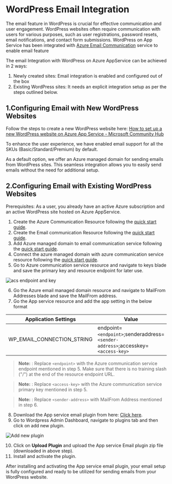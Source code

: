 # WordPress Email Integration
The email feature in WordPress is crucial for effective communication and user engagement. WordPress websites often require communication with users for various purposes, such as user registrations, password resets, email notifications, and contact form submissions. WordPress on App Service has been integrated with [Azure Email Communication](https://learn.microsoft.com/en-us/azure/communication-services/concepts/email/email-overview) service to enable email feature

The email Integration with WordPress on Azure AppService can be achieved in 2 ways:
1.	Newly created sites:  Email integration is enabled and configured out of the box
2.	Existing WordPress sites:  It needs an explicit integration setup as per the steps outlined below.  

## 1.Configuring Email with New WordPress Websites
Follow the steps to create a new WordPress website here: [How to set up a new WordPress website on Azure App Service - Microsoft Community Hub](https://techcommunity.microsoft.com/t5/apps-on-azure-blog/how-to-set-up-a-new-wordpress-website-on-azure-app-service/ba-p/3729150)

To enhance the user experience, we have enabled email support for all the SKUs (Basic/Standard/Premium) by default.

As a default option, we offer an Azure managed domain for sending emails from WordPress sites. This seamless integration allows you to easily send emails without the need for additional setup.

## 2.Configuring Email with Existing WordPress Websites

Prerequisites: As a user, you already have an active Azure subscription and an active WordPress site hosted on Azure AppService. 
1.	Create the Azure Communication Resource following the [quick start guide](https://learn.microsoft.com/en-us/azure/communication-services/quickstarts/create-communication-resource?tabs=windows&pivots=platform-azp). 
2.	Create the Email communication Resource following the [quick start guide](https://learn.microsoft.com/en-us/azure/communication-services/quickstarts/email/create-email-communication-resource). 
3.	Add Azure managed domain to email communication service following the [quick start guide](https://learn.microsoft.com/en-us/azure/communication-services/quickstarts/email/add-azure-managed-domains). 
4.	Connect the azure managed domain with azure communication service resource following the [quick start guide](https://learn.microsoft.com/en-us/azure/communication-services/quickstarts/email/connect-email-communication-resource?pivots=azure-portal). 
5.	Go to Azure communication service resource and navigate to keys blade and save the primary key and resource endpoint for later use. 


![acs endpoint and key](./media/acs_endpoint_and_access_key.png)

6.	Go the Azure email managed domain resource and navigate to MailFrom Addresses blade and save the MailFrom address. 
7.	Go the App service resource and add the app setting in the below format 

|Application Settings | Value |
|---------------------|-------|
|WP_EMAIL_CONNECTION_STRING | endpoint=`<endpoint>`;senderaddress=`<sender-address>`;accesskey=`<access-key>`                         |

         
>**Note:** : Replace `<endpoint>` with the Azure communication service endpoint mentioned in step 5. Make sure that there is no training slash ("/") at the end of the resource endpoint URL.

>**Note:** : Replace `<access-key>` with the Azure communication service primary key mentioned in step 5.

>**Note:** : Replace `<sender-address>` with MailFrom Address mentioned in step 6.

8.	Download the App service email plugin from here: [Click here](https://download-directory.github.io/?url=https%3A%2F%2Fgithub.com%2FAzure%2FWordpress-on-Linux-App-Service-plugins%2Ftree%2Fmain%2Fapp_service_email).
9.	Go to Wordpress Admin Dashboard, navigate to plugins tab and then click on add new plugin.

![Add new plugin](./media/add_new_plugin.png)

10.	Click on **Upload Plugin** and upload the App service Email plugin zip file (downloaded in above step).
11.	Install and activate the plugin.

After installing and activating the App service email plugin, your email setup is fully configured and ready to be utilized for sending emails from your WordPress website.
